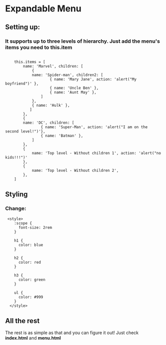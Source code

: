 # Expandable Menu 

## Setting up:




### It supports up to three levels of hierarchy. Just add the menu's items you need to **this.item**

```

    this.items = [
        name: 'Marvel', children: [
            {
            name: 'Spider-man', children2: [
                    { name: 'Mary Jane', action: 'alert("My boyfriend")' },
                    { name: 'Uncle Ben' },
                    { name: 'Aunt May' },
                ]
            },
            { name: 'Hulk' },
           ]
        },
        {
        name: 'DC', children: [
                { name: 'Super-Man', action: 'alert("I am on the second level!")'},
                { name: 'Batman' },
            ]
        },
        {
            name: 'Top level - Without children 1', action: 'alert("no kids!!!")'
        },
        {
            name: 'Top level - Without children 2',
        },
    ]

```

## Styling 

### Change:

```
 <style>
    :scope {
      font-size: 2rem
    }

    h1 {
      color: blue
    }

    h2 {
      color: red
    }

    h3 {
      color: green
    }

    ul {
      color: #999
    }
  </style>
```

## All the rest

The rest is as simple as that and you can figure it out! 
Just check **index.html** and **menu.html**
